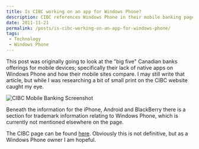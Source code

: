 ```yaml
---
title: Is CIBC working on an app for Windows Phone?
description: CIBC references Windows Phone in their mobile banking page, is an app coming?
date: 2011-11-21
permalink: /posts/is-cibc-working-on-an-app-for-windows-phone/
tags: 
 - Technology
 - Windows Phone
---
```


This post was originally going to look at the "big five" Canadian banks offerings for mobile devices; specifically their lack of native apps on Windows Phone and how their mobile sites compare. I may still write that article, but while I was researching a bit of small print on the CIBC website caught my eye. 

![CIBC Mobile Banking Screenshot](/img/posts/cibc-mobile-winphone/cibc-mobile-winphone.jpg "CIBC Mobile Banking Screenshot")

Beneath the information for the iPhone, Android and BlackBerry there is a section for trademark information relating to Windows Phone, which is currently not mentioned elsewhere on the page. 

The CIBC page can be found [here](https://www.cibc.com/ca/how-to-bank/mobile.html "CIBC Mobile Banking Page"). Obviously this is not definitive, but as a Windows Phone owner I am hopeful.